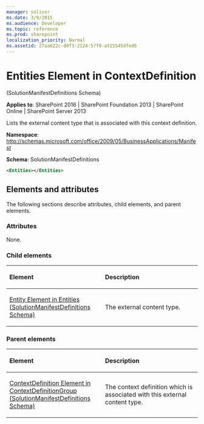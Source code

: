 ```yaml
---
manager: soliver
ms.date: 3/9/2015
ms.audience: Developer
ms.topic: reference
ms.prod: sharepoint
localization_priority: Normal
ms.assetid: 27aa622c-d0f3-2124-57f0-a515545dfed6
---
```


# Entities Element in ContextDefinition 

(SolutionManifestDefinitions Schema)

**Applies to**: SharePoint 2016 | SharePoint Foundation 2013 | SharePoint Online | SharePoint Server 2013

Lists the external content type that is associated with this context definition.

**Namespace**: http://schemas.microsoft.com/office/2009/05/BusinessApplications/Manifest

**Schema**: SolutionManifestDefinitions

```XML
<Entities></Entities>
```

## Elements and attributes

The following sections describe attributes, child elements, and parent elements.

### Attributes

None.

### Child elements

<table>
<colgroup>
<col width="50%" />
<col width="50%" />
</colgroup>
<thead>
<tr class="header">
<th align="left"><p>Element</p></th>
<th align="left"><p>Description</p></th>
</tr>
</thead>
<tbody>
<tr class="odd">
<td align="left"><p><span sdata="link"><a href="entity-element-in-entities-solutionmanifestdefinitions-schema.md">Entity Element in Entities (SolutionManifestDefinitions Schema)</a></span></p></td>
<td align="left"><p>The external content type.</p></td>
</tr>
</tbody>
</table>

### Parent elements

<table>
<colgroup>
<col width="50%" />
<col width="50%" />
</colgroup>
<thead>
<tr class="header">
<th align="left"><p>Element</p></th>
<th align="left"><p>Description</p></th>
</tr>
</thead>
<tbody>
<tr class="odd">
<td align="left"><p><span sdata="link"><a href="contextdefinition-element-in-contextdefinitiongroup-solutionmanifestdefinitions.md">ContextDefinition Element in ContextDefinitionGroup (SolutionManifestDefinitions Schema)</a></span></p></td>
<td align="left"><p>The context definition which is associated with this external content type.</p></td>
</tr>
</tbody>
</table>

<br/>

<br/>








